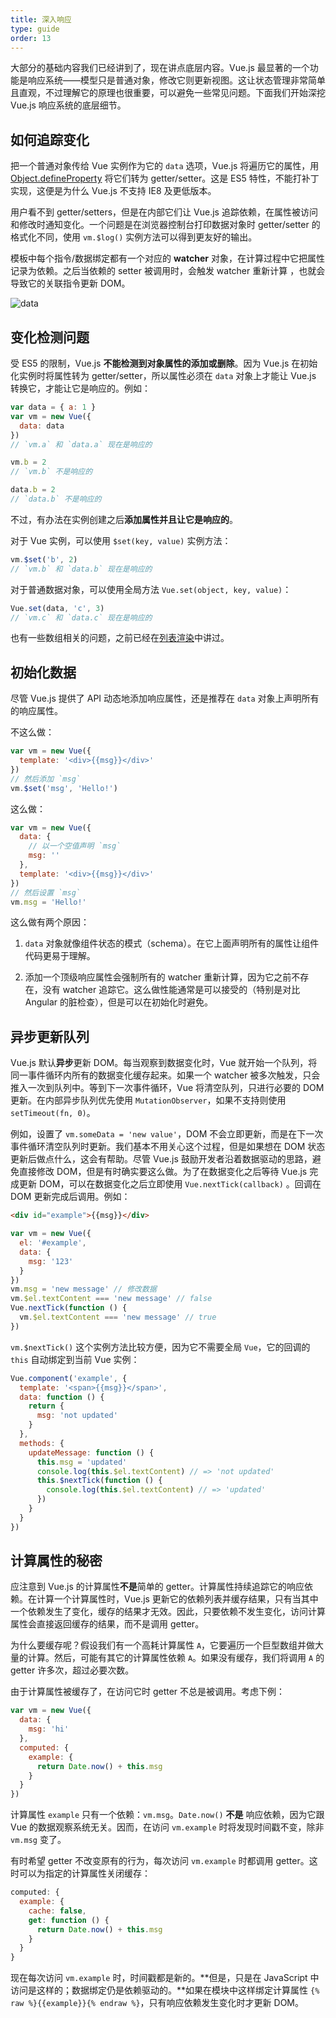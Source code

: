 ```yaml
---
title: 深入响应
type: guide
order: 13
---
```


大部分的基础内容我们已经讲到了，现在讲点底层内容。Vue.js 最显著的一个功能是响应系统——模型只是普通对象，修改它则更新视图。这让状态管理非常简单且直观，不过理解它的原理也很重要，可以避免一些常见问题。下面我们开始深挖 Vue.js 响应系统的底层细节。

## 如何追踪变化

把一个普通对象传给 Vue 实例作为它的 `data` 选项，Vue.js 将遍历它的属性，用 [Object.defineProperty](https://developer.mozilla.org/en-US/docs/Web/JavaScript/Reference/Global_Objects/Object/defineProperty) 将它们转为 getter/setter。这是 ES5 特性，不能打补丁实现，这便是为什么 Vue.js 不支持 IE8 及更低版本。

用户看不到 getter/setters，但是在内部它们让 Vue.js 追踪依赖，在属性被访问和修改时通知变化。一个问题是在浏览器控制台打印数据对象时 getter/setter 的格式化不同，使用 `vm.$log()` 实例方法可以得到更友好的输出。

模板中每个指令/数据绑定都有一个对应的 **watcher** 对象，在计算过程中它把属性记录为依赖。之后当依赖的 setter 被调用时，会触发 watcher 重新计算 ，也就会导致它的关联指令更新 DOM。 

![data](/images/data.png)

## 变化检测问题

受 ES5 的限制，Vue.js **不能检测到对象属性的添加或删除**。因为 Vue.js 在初始化实例时将属性转为 getter/setter，所以属性必须在 `data` 对象上才能让 Vue.js 转换它，才能让它是响应的。例如：

``` js
var data = { a: 1 }
var vm = new Vue({
  data: data
})
// `vm.a` 和 `data.a` 现在是响应的

vm.b = 2
// `vm.b` 不是响应的

data.b = 2
// `data.b` 不是响应的
```

不过，有办法在实例创建之后**添加属性并且让它是响应的**。

对于 Vue 实例，可以使用 `$set(key, value)` 实例方法：

``` js
vm.$set('b', 2)
// `vm.b` 和 `data.b` 现在是响应的
```

对于普通数据对象，可以使用全局方法 `Vue.set(object, key, value)`：

``` js
Vue.set(data, 'c', 3)
// `vm.c` 和 `data.c` 现在是响应的
```

也有一些数组相关的问题，之前已经在[列表渲染](/guide/list.html#)中讲过。

## 初始化数据

尽管 Vue.js 提供了 API 动态地添加响应属性，还是推荐在 `data` 对象上声明所有的响应属性。

不这么做：

``` js
var vm = new Vue({
  template: '<div>{{msg}}</div>'
})
// 然后添加 `msg`
vm.$set('msg', 'Hello!')
```

这么做：

``` js
var vm = new Vue({
  data: {
    // 以一个空值声明 `msg`
    msg: ''
  },
  template: '<div>{{msg}}</div>'
})
// 然后设置 `msg`
vm.msg = 'Hello!'
```

这么做有两个原因：

1. `data` 对象就像组件状态的模式（schema）。在它上面声明所有的属性让组件代码更易于理解。

2. 添加一个顶级响应属性会强制所有的 watcher 重新计算，因为它之前不存在，没有 watcher 追踪它。这么做性能通常是可以接受的（特别是对比 Angular 的脏检查），但是可以在初始化时避免。


## 异步更新队列

Vue.js 默认**异步**更新 DOM。每当观察到数据变化时，Vue 就开始一个队列，将同一事件循环内所有的数据变化缓存起来。如果一个 watcher 被多次触发，只会推入一次到队列中。等到下一次事件循环，Vue 将清空队列，只进行必要的 DOM 更新。在内部异步队列优先使用 `MutationObserver`，如果不支持则使用 `setTimeout(fn, 0)`。

例如，设置了 `vm.someData = 'new value'`，DOM 不会立即更新，而是在下一次事件循环清空队列时更新。我们基本不用关心这个过程，但是如果想在 DOM 状态更新后做点什么，这会有帮助。尽管 Vue.js 鼓励开发者沿着数据驱动的思路，避免直接修改 DOM，但是有时确实要这么做。为了在数据变化之后等待 Vue.js 完成更新 DOM，可以在数据变化之后立即使用 `Vue.nextTick(callback)` 。回调在 DOM 更新完成后调用。例如：

``` html
<div id="example">{{msg}}</div>
```

``` js
var vm = new Vue({
  el: '#example',
  data: {
    msg: '123'
  }
})
vm.msg = 'new message' // 修改数据
vm.$el.textContent === 'new message' // false
Vue.nextTick(function () {
  vm.$el.textContent === 'new message' // true
})
```

`vm.$nextTick()` 这个实例方法比较方便，因为它不需要全局 `Vue`，它的回调的 `this` 自动绑定到当前 Vue 实例：

``` js
Vue.component('example', {
  template: '<span>{{msg}}</span>',
  data: function () {
    return {
      msg: 'not updated'
    }
  },
  methods: {
    updateMessage: function () {
      this.msg = 'updated'
      console.log(this.$el.textContent) // => 'not updated'
      this.$nextTick(function () {
        console.log(this.$el.textContent) // => 'updated'
      })
    }
  }
})
```

## 计算属性的秘密

应注意到 Vue.js 的计算属性**不是**简单的 getter。计算属性持续追踪它的响应依赖。在计算一个计算属性时，Vue.js 更新它的依赖列表并缓存结果，只有当其中一个依赖发生了变化，缓存的结果才无效。因此，只要依赖不发生变化，访问计算属性会直接返回缓存的结果，而不是调用 getter。

为什么要缓存呢？假设我们有一个高耗计算属性 `A`，它要遍历一个巨型数组并做大量的计算。然后，可能有其它的计算属性依赖 `A`。如果没有缓存，我们将调用 `A` 的 getter 许多次，超过必要次数。  

由于计算属性被缓存了，在访问它时 getter 不总是被调用。考虑下例：

``` js
var vm = new Vue({
  data: {
    msg: 'hi'
  },
  computed: {
    example: {
      return Date.now() + this.msg
    }
  }
})
```

计算属性 `example` 只有一个依赖：`vm.msg`。`Date.now()` **不是** 响应依赖，因为它跟 Vue 的数据观察系统无关。因而，在访问 `vm.example` 时将发现时间戳不变，除非 `vm.msg` 变了。

有时希望 getter 不改变原有的行为，每次访问 `vm.example` 时都调用 getter。这时可以为指定的计算属性关闭缓存：

``` js
computed: {
  example: {
    cache: false,
    get: function () {
      return Date.now() + this.msg
    }
  }
}
```

现在每次访问 `vm.example` 时，时间戳都是新的。**但是，只是在 JavaScript 中访问是这样的；数据绑定仍是依赖驱动的。**如果在模块中这样绑定计算属性 `{% raw %}{{example}}{% endraw %}`，只有响应依赖发生变化时才更新 DOM。
